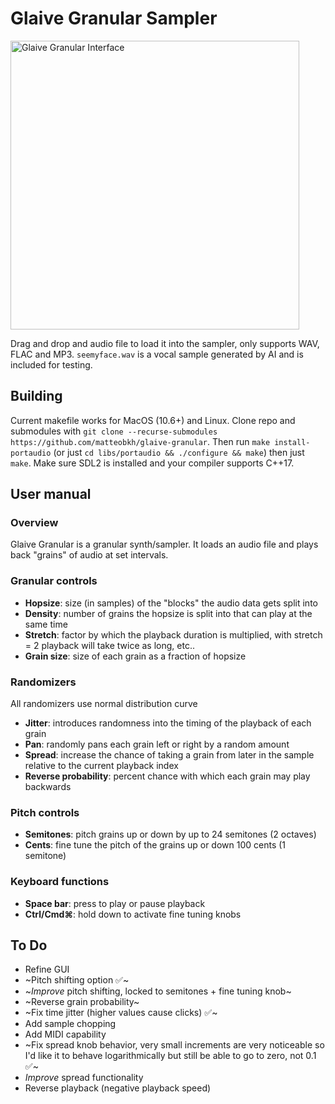 # Glaive Granular Sampler
<img width="462" alt="Glaive Granular Interface" src="https://github.com/user-attachments/assets/04b4fb05-a768-40e2-a27a-d03d84c132e4" />

Drag and drop and audio file to load it into the sampler, only supports WAV, FLAC and MP3. `seemyface.wav` is a vocal sample generated by AI and is included for testing.
## Building
Current makefile works for MacOS (10.6+) and Linux. Clone repo and submodules with `git clone --recurse-submodules https://github.com/matteobkh/glaive-granular`. Then run `make install-portaudio` (or just `cd libs/portaudio && ./configure && make`) then just `make`. Make sure SDL2 is installed and your compiler supports C++17.
## User manual
### Overview
Glaive Granular is a granular synth/sampler. It loads an audio file and plays back "grains" of audio at set intervals.
### Granular controls
- **Hopsize**: size (in samples) of the "blocks" the audio data gets split into
- **Density**: number of grains the hopsize is split into that can play at the same time
- **Stretch**: factor by which the playback duration is multiplied, with stretch = 2 playback will take twice as long, etc..
- **Grain size**: size of each grain as a fraction of hopsize
### Randomizers
All randomizers use normal distribution curve
- **Jitter**: introduces randomness into the timing of the playback of each grain
- **Pan**: randomly pans each grain left or right by a random amount
- **Spread**: increase the chance of taking a grain from later in the sample relative to the current playback index
- **Reverse probability**: percent chance with which each grain may play backwards
### Pitch controls
- **Semitones**: pitch grains up or down by up to 24 semitones (2 octaves)
- **Cents**: fine tune the pitch of the grains up or down 100 cents (1 semitone)
### Keyboard functions
- **Space bar**: press to play or pause playback
- **Ctrl/Cmd⌘**: hold down to activate fine tuning knobs
## To Do
- Refine GUI
- ~Pitch shifting option ✅~
- ~_Improve_ pitch shifting, locked to semitones + fine tuning knob~
- ~Reverse grain probability~
- ~Fix time jitter (higher values cause clicks) ✅~
- Add sample chopping
- Add MIDI capability
- ~Fix spread knob behavior, very small increments are very noticeable so I'd like it to behave logarithmically but still be able to go to zero, not 0.1 ✅~
- _Improve_ spread functionality
- Reverse playback (negative playback speed)

